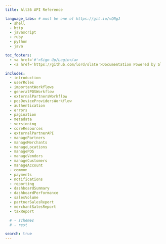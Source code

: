 ```yaml
---
title: Alt36 API Reference

language_tabs: # must be one of https://git.io/vQNgJ
  - shell
  - http
  - javascript
  - ruby
  - python
  - java

toc_footers:
  - <a href='#'>Sign Up/Login</a>
  - <a href='https://github.com/lord/slate'>Documentation Powered by Slate</a>

includes:
  - introduction
  - userRoles
  - importantWorkflows
  - generalPOSWorkflow
  - externalPartnersWorkflow
  - posDeviceProvidersWorkflow
  - authentication
  - errors
  - pagination
  - metadata
  - versioning
  - coreResources
  - externalPartnerAPI
  - managePartners
  - manageMerchants
  - manageLocations
  - managePOS
  - manageVendors
  - manageCustomers
  - manageAccount
  - common
  - payments
  - notifications
  - reporting
  - dashboardSummary
  - dashboardPerformance
  - salesVolume
  - partnerSalesReport
  - merchantSalesReport
  - taxReport

  # - schemes
  # - rest

search: true
---
```

